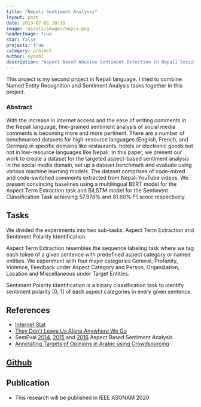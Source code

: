 ```yaml
---
title: "Nepali Sentiment Analysis"
layout: post
date: 2019-07-01 10:10
image: /assets/images/nepsa.png
headerImage: true
star: false
projects: true
category: project
author: oyashi
description: "Aspect Based Abusive Sentiment Detection in Nepali Social Media Texts"
---
```

This project is my second project in Nepali language. I tried to combine
Named Entity Recognition and Sentiment Analysis tasks together in this project.

### Abstract
With the increase in internet access and
the ease of writing comments in the Nepali language,
fine-grained sentiment analysis of social media comments is becoming more and more pertinent. There are
a number of benchmarked datasets for high-resource
languages (English, French, and German) in specific
domains like restaurants, hotels or electronic goods but
not in low-resource languages like Nepali. In this paper,
we present our work to create a dataset for the targeted
aspect-based sentiment analysis in the social media
domain, set up a dataset benchmark and evaluate
using various machine learning models. The dataset
comprises of code-mixed and code-switched comments
extracted from Nepali YouTube videos. We present
convincing baselines using a multilingual BERT model
for the Aspect Term Extraction task and BiLSTM
model for the Sentiment Classification Task achieving
57.978% and 81.60% F1 score respectively.


## Tasks
We divided the experiments into two sub-tasks: Aspect Term Extraction and Sentiment Polarity Identification.

Aspect Term Extraction resembles the sequence labeling task where we tag each token of a given sentence with
predefined aspect category or named entities. We experiment with four major categories General, Profanity, Violence, Feedback under Aspect Category and Person, Organization, Location and Miscellaneous under Target Entities.

Sentiment Polarity Identification is a binary classification task to identify sentiment polarity [0, 1] of each
aspect categories in every given sentence.


## References
- [Internet Stat](https://www.Internetworldstats.com/stats3.htm#asia)
- [They Don't Leave Us Alone Anywhere We Go](https://research.google/pubs/pub47721/)
- SemEval [2014](http://alt.qcri.org/semeval2014/task4/index.php?id=data-and-tools), [2015](http://alt.qcri.org/semeval2015/task12/) and [2016](http://alt.qcri.org/semeval2016/task5/) Aspect Based Sentiment Analysis
- [Annotating Targets of Opinions in Arabic using Crowdsourcing](https://www.aclweb.org/anthology/W15-3210.pdf)


## [Github](https://github.com/oya163/nepali-sentiment-analysis)


## Publication
- This research will be published in IEEE ASONAM 2020
